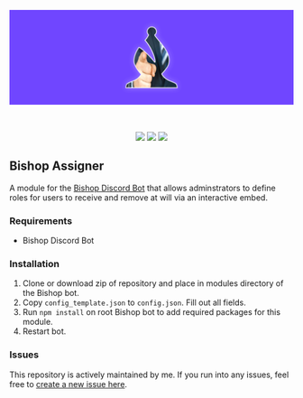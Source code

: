 <div align="center">
	<p>
		<img src="https://raw.githubusercontent.com/alexriley1223/bishop-assigner/master/static/banner.png" alt="Bishop Assigner" />
	</p>
	<br />
	<p>
		<img src="https://img.shields.io/github/license/alexriley1223/bishop-assigner" />
		<img src="https://img.shields.io/github/v/tag/alexriley1223/bishop-assigner"/>
		<img src="https://img.shields.io/badge/Bishop-4.x-7046ff" />
	</p>
</div>

## Bishop Assigner

A module for the [Bishop Discord Bot](https://github.com/alexriley1223/bishop) that allows adminstrators to define roles for users to receive and remove at will via an interactive embed.

### Requirements
- Bishop Discord Bot

### Installation
1. Clone or download zip of repository and place in modules directory of the Bishop bot.
2. Copy `config_template.json` to `config.json`. Fill out all fields.
3. Run `npm install` on root Bishop bot to add required packages for this module.
4. Restart bot.

### Issues
This repository is actively maintained by me. If you run into any issues, feel free to <a href="https://github.com/alexriley1223/bishop-assigner/issues/new">create a new issue here</a>.